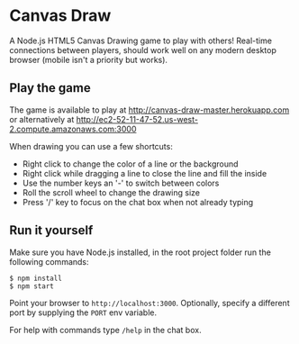 # Canvas Draw
A Node.js HTML5 Canvas Drawing game to play with others!
Real-time connections between players, should work well on any modern desktop browser (mobile isn't a priority but works).

## Play the game

The game is available to play at http://canvas-draw-master.herokuapp.com  
or alternatively at http://ec2-52-11-47-52.us-west-2.compute.amazonaws.com:3000

When drawing you can use a few shortcuts:
- Right click to change the color of a line or the background
- Right click while dragging a line to close the line and fill the inside
- Use the number keys an '-' to switch between colors
- Roll the scroll wheel to change the drawing size
- Press '/' key to focus on the chat box when not already typing

## Run it yourself

Make sure you have Node.js installed, in the root project folder run the following commands:
```
$ npm install
$ npm start
```

Point your browser to `http://localhost:3000`. Optionally, specify a different port by supplying the `PORT` env variable.

For help with commands type  `/help` in the chat box.
